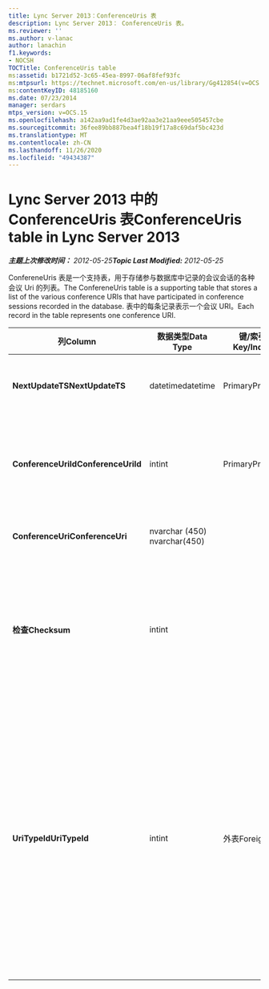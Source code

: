 ```yaml
---
title: Lync Server 2013：ConferenceUris 表
description: Lync Server 2013： ConferenceUris 表。
ms.reviewer: ''
ms.author: v-lanac
author: lanachin
f1.keywords:
- NOCSH
TOCTitle: ConferenceUris table
ms:assetid: b1721d52-3c65-45ea-8997-06af8fef93fc
ms:mtpsurl: https://technet.microsoft.com/en-us/library/Gg412854(v=OCS.15)
ms:contentKeyID: 48185160
ms.date: 07/23/2014
manager: serdars
mtps_version: v=OCS.15
ms.openlocfilehash: a142aa9ad1fe4d3ae92aa3e21aa9eee505457cbe
ms.sourcegitcommit: 36fee89bb887bea4f18b19f17a8c69daf5bc423d
ms.translationtype: MT
ms.contentlocale: zh-CN
ms.lasthandoff: 11/26/2020
ms.locfileid: "49434387"
---
```

# <a name="conferenceuris-table-in-lync-server-2013"></a><span data-ttu-id="10a1b-103">Lync Server 2013 中的 ConferenceUris 表</span><span class="sxs-lookup"><span data-stu-id="10a1b-103">ConferenceUris table in Lync Server 2013</span></span>

<div data-xmlns="http://www.w3.org/1999/xhtml">

<div class="topic" data-xmlns="http://www.w3.org/1999/xhtml" data-msxsl="urn:schemas-microsoft-com:xslt" data-cs="https://msdn.microsoft.com/">

<div data-asp="https://msdn2.microsoft.com/asp">



</div>

<div id="mainSection">

<div id="mainBody"><span data-ttu-id="10a1b-104">

<span> </span></span><span class="sxs-lookup"><span data-stu-id="10a1b-104">

<span> </span></span></span>

<span data-ttu-id="10a1b-105">_**主题上次修改时间：** 2012-05-25_</span><span class="sxs-lookup"><span data-stu-id="10a1b-105">_**Topic Last Modified:** 2012-05-25_</span></span>

<span data-ttu-id="10a1b-106">ConfereneUris 表是一个支持表，用于存储参与数据库中记录的会议会话的各种会议 Uri 的列表。</span><span class="sxs-lookup"><span data-stu-id="10a1b-106">The ConfereneUris table is a supporting table that stores a list of the various conference URIs that have participated in conference sessions recorded in the database.</span></span> <span data-ttu-id="10a1b-107">表中的每条记录表示一个会议 URI。</span><span class="sxs-lookup"><span data-stu-id="10a1b-107">Each record in the table represents one conference URI.</span></span>


<table>
<colgroup>
<col style="width: 25%" />
<col style="width: 25%" />
<col style="width: 25%" />
<col style="width: 25%" />
</colgroup>
<thead>
<tr class="header">
<th><span data-ttu-id="10a1b-108">列</span><span class="sxs-lookup"><span data-stu-id="10a1b-108">Column</span></span></th>
<th><span data-ttu-id="10a1b-109">数据类型</span><span class="sxs-lookup"><span data-stu-id="10a1b-109">Data Type</span></span></th>
<th><span data-ttu-id="10a1b-110">键/索引</span><span class="sxs-lookup"><span data-stu-id="10a1b-110">Key/Index</span></span></th>
<th><span data-ttu-id="10a1b-111">详细信息</span><span class="sxs-lookup"><span data-stu-id="10a1b-111">Details</span></span></th>
</tr>
</thead>
<tbody>
<tr class="odd">
<td><p><span data-ttu-id="10a1b-112"><strong>NextUpdateTS</strong></span><span class="sxs-lookup"><span data-stu-id="10a1b-112"><strong>NextUpdateTS</strong></span></span></p></td>
<td><p><span data-ttu-id="10a1b-113">datetime</span><span class="sxs-lookup"><span data-stu-id="10a1b-113">datetime</span></span></p></td>
<td><p><span data-ttu-id="10a1b-114">Primary</span><span class="sxs-lookup"><span data-stu-id="10a1b-114">Primary</span></span></p></td>
<td><p><span data-ttu-id="10a1b-115">时间戳，内部使用。</span><span class="sxs-lookup"><span data-stu-id="10a1b-115">Time stamp, Internal used.</span></span></p></td>
</tr>
<tr class="even">
<td><p><span data-ttu-id="10a1b-116"><strong>ConferenceUriId</strong></span><span class="sxs-lookup"><span data-stu-id="10a1b-116"><strong>ConferenceUriId</strong></span></span></p></td>
<td><p><span data-ttu-id="10a1b-117">int</span><span class="sxs-lookup"><span data-stu-id="10a1b-117">int</span></span></p></td>
<td><p><span data-ttu-id="10a1b-118">Primary</span><span class="sxs-lookup"><span data-stu-id="10a1b-118">Primary</span></span></p></td>
<td><p><span data-ttu-id="10a1b-119">标识此会议 URI 的唯一号码。</span><span class="sxs-lookup"><span data-stu-id="10a1b-119">Unique number identifying this conference URI.</span></span></p></td>
</tr>
<tr class="odd">
<td><p><span data-ttu-id="10a1b-120"><strong>ConferenceUri</strong></span><span class="sxs-lookup"><span data-stu-id="10a1b-120"><strong>ConferenceUri</strong></span></span></p></td>
<td><p><span data-ttu-id="10a1b-121">nvarchar (450) </span><span class="sxs-lookup"><span data-stu-id="10a1b-121">nvarchar(450)</span></span></p></td>
<td></td>
<td><p><span data-ttu-id="10a1b-122">会议 URI。</span><span class="sxs-lookup"><span data-stu-id="10a1b-122">Conference URI.</span></span></p></td>
</tr>
<tr class="even">
<td><p><span data-ttu-id="10a1b-123"><strong>检查</strong></span><span class="sxs-lookup"><span data-stu-id="10a1b-123"><strong>Checksum</strong></span></span></p></td>
<td><p><span data-ttu-id="10a1b-124">int</span><span class="sxs-lookup"><span data-stu-id="10a1b-124">int</span></span></p></td>
<td></td>
<td><p><span data-ttu-id="10a1b-125">ConferenceUri 的校验和。</span><span class="sxs-lookup"><span data-stu-id="10a1b-125">Checksum of ConferenceUri.</span></span> <span data-ttu-id="10a1b-126">用于提高数据库搜索的速度。</span><span class="sxs-lookup"><span data-stu-id="10a1b-126">Used to increases the speed of database searches.</span></span></p></td>
</tr>
<tr class="odd">
<td><p><span data-ttu-id="10a1b-127"><strong>UriTypeId</strong></span><span class="sxs-lookup"><span data-stu-id="10a1b-127"><strong>UriTypeId</strong></span></span></p></td>
<td><p><span data-ttu-id="10a1b-128">int</span><span class="sxs-lookup"><span data-stu-id="10a1b-128">int</span></span></p></td>
<td><p><span data-ttu-id="10a1b-129">外表</span><span class="sxs-lookup"><span data-stu-id="10a1b-129">Foreign</span></span></p></td>
<td><p><span data-ttu-id="10a1b-130">URI 类型，例如会议：用于即时消息会议的聊天或会议：音频-音频/视频会议的视频。</span><span class="sxs-lookup"><span data-stu-id="10a1b-130">URI type, such as conf:chat for IM conference, or conf:audio-video for audio/video conference.</span></span> <span data-ttu-id="10a1b-131">有关详细信息，请参阅 <a href="lync-server-2013-uritypes-table.md">Lync Server 2013 表中的 UriTypes 表</a> 。</span><span class="sxs-lookup"><span data-stu-id="10a1b-131">See the <a href="lync-server-2013-uritypes-table.md">UriTypes table in Lync Server 2013</a> table for more information.</span></span></p></td>
</tr>
</tbody>
</table><span data-ttu-id="10a1b-132">


</div>

<span> </span>

</div>

</div>

</span><span class="sxs-lookup"><span data-stu-id="10a1b-132">


</div>

<span> </span>

</div>

</div>

</span></span></div>

